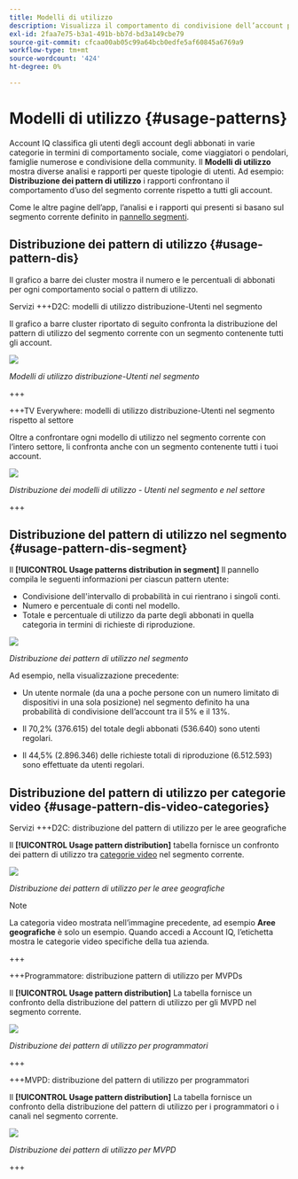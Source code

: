 ```yaml
---
title: Modelli di utilizzo
description: Visualizza il comportamento di condivisione dell’account per diverse tipologie di utenti.
exl-id: 2faa7e75-b3a1-491b-bb7d-bd3a149cbe79
source-git-commit: cfcaa00ab05c99a64bcb0edfe5af60845a6769a9
workflow-type: tm+mt
source-wordcount: '424'
ht-degree: 0%

---
```


# Modelli di utilizzo {#usage-patterns}

Account IQ classifica gli utenti degli account degli abbonati in varie categorie in termini di comportamento sociale, come viaggiatori o pendolari, famiglie numerose e condivisione della community. Il **Modelli di utilizzo** mostra diverse analisi e rapporti per queste tipologie di utenti. Ad esempio: **Distribuzione dei pattern di utilizzo** i rapporti confrontano il comportamento d’uso del segmento corrente rispetto a tutti gli account.

Come le altre pagine dell’app, l’analisi e i rapporti qui presenti si basano sul segmento corrente definito in [pannello segmenti](/help/accountiq/segments-timeinterval.md).

## Distribuzione dei pattern di utilizzo {#usage-pattern-dis}

Il grafico a barre dei cluster mostra il numero e le percentuali di abbonati per ogni comportamento social o pattern di utilizzo.

Servizi +++D2C: modelli di utilizzo distribuzione-Utenti nel segmento

Il grafico a barre cluster riportato di seguito confronta la distribuzione del pattern di utilizzo del segmento corrente con un segmento contenente tutti gli account.

![](assets/d2c-segment-users-industry.png)

*Modelli di utilizzo distribuzione-Utenti nel segmento*

+++

+++TV Everywhere: modelli di utilizzo distribuzione-Utenti nel segmento rispetto al settore

Oltre a confrontare ogni modello di utilizzo nel segmento corrente con l’intero settore, li confronta anche con un segmento contenente tutti i tuoi account.

![](assets/segment-users-industry.png)

*Distribuzione dei modelli di utilizzo - Utenti nel segmento e nel settore*

+++

## Distribuzione del pattern di utilizzo nel segmento {#usage-pattern-dis-segment}

Il **[!UICONTROL Usage patterns distribution in segment]** Il pannello compila le seguenti informazioni per ciascun pattern utente:

* Condivisione dell&#39;intervallo di probabilità in cui rientrano i singoli conti.
* Numero e percentuale di conti nel modello.
* Totale e percentuale di utilizzo da parte degli abbonati in quella categoria in termini di richieste di riproduzione.

![](assets/usage-pattern-segmentwise.png)

*Distribuzione dei pattern di utilizzo nel segmento*

Ad esempio, nella visualizzazione precedente:

* Un utente normale (da una a poche persone con un numero limitato di dispositivi in una sola posizione) nel segmento definito ha una probabilità di condivisione dell’account tra il 5% e il 13%.

* Il 70,2% (376.615) del totale degli abbonati (536.640) sono utenti regolari.

* Il 44,5% (2.896.346) delle richieste totali di riproduzione (6.512.593) sono effettuate da utenti regolari.

## Distribuzione del pattern di utilizzo per categorie video {#usage-pattern-dis-video-categories}

Servizi +++D2C: distribuzione del pattern di utilizzo per le aree geografiche

Il **[!UICONTROL Usage pattern distribution]** tabella fornisce un confronto dei pattern di utilizzo tra [categorie video](product-concepts.md##video-category-def) nel segmento corrente.

![](assets/d2c-usage-patterns-regions.png)

*Distribuzione dei pattern di utilizzo per le aree geografiche*

>[!NOTE]
>
>La categoria video mostrata nell’immagine precedente, ad esempio **Aree geografiche** è solo un esempio. Quando accedi a Account IQ, l’etichetta mostra le categorie video specifiche della tua azienda.

+++

+++Programmatore: distribuzione pattern di utilizzo per MVPDs

Il **[!UICONTROL Usage pattern distribution]** La tabella fornisce un confronto della distribuzione del pattern di utilizzo per gli MVPD nel segmento corrente.

![](assets/usage-patterns-mvpdwise.png)

*Distribuzione dei pattern di utilizzo per programmatori*

+++

+++MVPD: distribuzione del pattern di utilizzo per programmatori

Il **[!UICONTROL Usage pattern distribution]** La tabella fornisce un confronto della distribuzione del pattern di utilizzo per i programmatori o i canali nel segmento corrente.

![](assets/usage-patterns-programmerwise.png)

*Distribuzione dei pattern di utilizzo per MVPD*

+++
